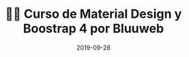 ---
author_profile: false
title: "👨‍🏫 Curso de Material Design y Boostrap 4 por Bluuweb"
description: "👩‍🎨 Curso de Material Design y Boostrap 4 por Bluuweb"
excerpt: "👩‍🎨 Curso de Material Design y Boostrap 4 por Bluuweb"
permalink: /👨‍🏫-curso-material-design-bootstrap-4-bluuweb
canonical_URL: https://ciberninjas.com/👨‍🏫-curso-material-design-bootstrap-4-bluuweb
header:
  video:
    id: playlist?list=PLPl81lqbj-4IcaAluUlCTmbYz0h9XQ8U1
    provider: youtube
comments: true
date: 2019-09-28
tags:
# Creador, Editorial, Temática, Tipo de Música
- Bluuweb
- Bootstrap
- Material Design
categories:
- Videotutorial Bootstrap
- Videotutorial Material Design
sidebar:
- title: "Menú Videotutoriales"
  nav: vtuto
---